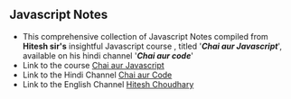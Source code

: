 ## Javascript Notes
- This comprehensive collection of Javascript Notes compiled from **Hitesh sir's** insightful Javascript course , titled '***Chai aur Javascript***', available on his hindi channel '***Chai aur code***'
- Link to the course [Chai aur Javascript](https://www.youtube.com/watch?v=Hr5iLG7sUa0&list=PLu71SKxNbfoBuX3f4EOACle2y-tRC5Q37)
- Link to the Hindi Channel [Chai aur Code](https://www.youtube.com/@chaiaurcode)
- Link to the English Channel [Hitesh Choudhary](https://www.youtube.com/@HiteshChoudharydotcom)
